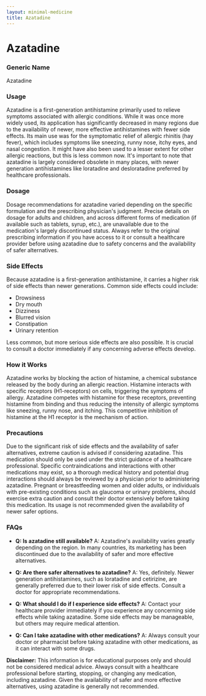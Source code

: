 ```yaml
---
layout: minimal-medicine
title: Azatadine
---
```


# Azatadine
### Generic Name
Azatadine

### Usage
Azatadine is a first-generation antihistamine primarily used to relieve symptoms associated with allergic conditions.  While it was once more widely used, its application has significantly decreased in many regions due to the availability of newer, more effective antihistamines with fewer side effects.  Its main use was for the symptomatic relief of allergic rhinitis (hay fever), which includes symptoms like sneezing, runny nose, itchy eyes, and nasal congestion. It might have also been used to a lesser extent for other allergic reactions, but this is less common now.  It's important to note that azatadine is largely considered obsolete in many places, with newer generation antihistamines like loratadine and desloratadine preferred by healthcare professionals.

### Dosage
Dosage recommendations for azatadine varied depending on the specific formulation and the prescribing physician's judgment.  Precise details on dosage for adults and children, and across different forms of medication (if available such as tablets, syrup, etc.), are unavailable due to the medication's largely discontinued status.  Always refer to the original prescribing information if you have access to it or consult a healthcare provider before using azatadine due to safety concerns and the availability of safer alternatives.

### Side Effects
Because azatadine is a first-generation antihistamine, it carries a higher risk of side effects than newer generations. Common side effects could include:

* Drowsiness
* Dry mouth
* Dizziness
* Blurred vision
* Constipation
* Urinary retention

Less common, but more serious side effects are also possible.  It is crucial to consult a doctor immediately if any concerning adverse effects develop.

### How it Works
Azatadine works by blocking the action of histamine, a chemical substance released by the body during an allergic reaction.  Histamine interacts with specific receptors (H1-receptors) on cells, triggering the symptoms of allergy. Azatadine competes with histamine for these receptors, preventing histamine from binding and thus reducing the intensity of allergic symptoms like sneezing, runny nose, and itching. This competitive inhibition of histamine at the H1 receptor is the mechanism of action.

### Precautions
Due to the significant risk of side effects and the availability of safer alternatives, extreme caution is advised if considering azatadine.  This medication should only be used under the strict guidance of a healthcare professional.  Specific contraindications and interactions with other medications may exist, so a thorough medical history and potential drug interactions should always be reviewed by a physician prior to administering azatadine.  Pregnant or breastfeeding women and older adults, or individuals with pre-existing conditions such as glaucoma or urinary problems, should exercise extra caution and consult their doctor extensively before taking this medication.  Its usage is not recommended given the availability of newer safer options.


### FAQs

* **Q: Is azatadine still available?** A:  Azatadine's availability varies greatly depending on the region. In many countries, its marketing has been discontinued due to the availability of safer and more effective alternatives.

* **Q:  Are there safer alternatives to azatadine?** A:  Yes, definitely.  Newer generation antihistamines, such as loratadine and cetirizine, are generally preferred due to their lower risk of side effects.  Consult a doctor for appropriate recommendations.

* **Q: What should I do if I experience side effects?** A:  Contact your healthcare provider immediately if you experience any concerning side effects while taking azatadine.  Some side effects may be manageable, but others may require medical attention.

* **Q: Can I take azatadine with other medications?** A:  Always consult your doctor or pharmacist before taking azatadine with other medications, as it can interact with some drugs.


**Disclaimer:** This information is for educational purposes only and should not be considered medical advice. Always consult with a healthcare professional before starting, stopping, or changing any medication, including azatadine.  Given the availability of safer and more effective alternatives, using azatadine is generally not recommended.
